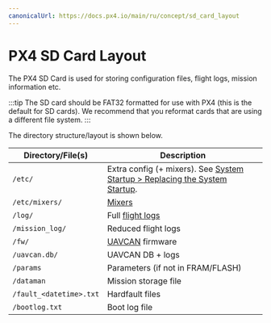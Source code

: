 ```yaml
---
canonicalUrl: https://docs.px4.io/main/ru/concept/sd_card_layout
---
```


# PX4 SD Card Layout

The PX4 SD Card is used for storing configuration files, flight logs, mission information etc.

:::tip
The SD card should be FAT32 formatted for use with PX4 (this is the default for SD cards). We recommend that you reformat cards that are using a different file system.
:::

The directory structure/layout is shown below.

| Directory/File(s)             | Description                                                                                                                              |
| ----------------------------- | ---------------------------------------------------------------------------------------------------------------------------------------- |
| `/etc/`                       | Extra config (+ mixers). See [System Startup > Replacing the System Startup](../concept/system_startup.md#replacing-the-system-startup). |
| `/etc/mixers/`                | [Mixers](../concept/mixing.md)                                                                                                           |
| `/log/`                       | Full [flight logs](../dev_log/logging.md)                                                                                                |
| `/mission_log/`               | Reduced flight logs                                                                                                                      |
| `/fw/`                        | [UAVCAN](../uavcan/README.md) firmware                                                                                                   |
| `/uavcan.db/`                 | UAVCAN DB + logs                                                                                                                         |
| `/params`                     | Parameters (if not in FRAM/FLASH)                                                                                                        |
| `/dataman`                    | Mission storage file                                                                                                                     |
| `/fault_<datetime>.txt` | Hardfault files                                                                                                                          |
| `/bootlog.txt`                | Boot log file                                                                                                                            |
